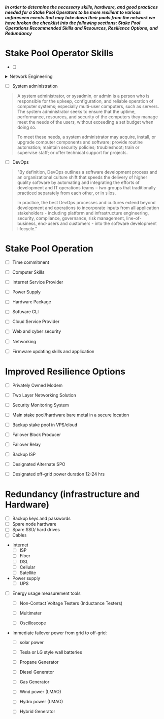 ***In order to determine the necessary skills, hardware, and good practices needed for a Stake Pool Operators to be more resilient to various unforeseen events that may take down their pools from the network we have broken the checklist into the following sections: Stake Pool Operations Recommended Skills and Resources, Resilience Options, and Redundancy***

# Stake Pool Operator Skills
-[ ]
<details>
<summary>Network Engineering</summary>
<br> 
A network engineer is a technology professional who is highly skilled in maintaining the connectivity of networks in terms of data, voice, calls, videos and wireless network services. These network engineers are also referred to as network architects.Our Network engineering description includes being accountable for formulating, implementing and executing the entirety of computer networks within an organization.
</details>


- [ ] System administration
>A system administrator, or sysadmin, or admin is a person who is responsible for the upkeep, configuration, and reliable operation of computer systems; especially multi-user computers, such as servers. The system administrator seeks to ensure that the uptime, performance, resources, and security of the computers they manage meet the needs of the users, without exceeding a set budget when doing so.
>
>To meet these needs, a system administrator may acquire, install, or upgrade computer components and software; provide routine automation; maintain security policies; troubleshoot; train or supervise staff; or offer technical support for projects.

- [ ] DevOps
>"By definition, DevOps outlines a software development process and an organizational culture shift that speeds the delivery of higher quality software by automating and integrating the efforts of development and IT operations teams – two groups that traditionally practiced separately from each other, or in silos.
>
>In practice, the best DevOps processes and cultures extend beyond development and operations to incorporate inputs from all application stakeholders - including platform and infrastructure engineering, security, compliance, governance, risk management, line-of-business, end-users and customers - into the software development lifecycle."


# Stake Pool Operation
- [ ] Time commitment
- [ ] Computer Skills
- [ ] Internet Service Provider
- [ ] Power Supply
- [ ] Hardware Package
- [ ] Software CLI
- [ ] Cloud Service Provider
- [ ] Web and cyber security
- [ ] Networking
- [ ] Firmware updating skills and application



# Improved Resilience Options
- [ ] Privately Owned Modem
- [ ] Two Layer Networking Solution
- [ ] Security Monitoring System 
- [ ] Main stake pool/hardware bare metal in a secure location
- [ ] Backup stake pool in VPS/cloud
- [ ] Failover Block Producer
- [ ] Failover Relay
- [ ] Backup ISP
- [ ] Designated Alternate SPO 
- [ ] Designated off-grid power duration 12-24 hrs 


# Redundancy (infrastructure and Hardware)
- [ ] Backup keys and passwords
- [ ] Spare node hardware
- [ ] Spare SSD/ hard drives
- [ ] Cables
- Internet
	- [ ] ISP
	- [ ] Fiber
	- [ ] DSL
	- [ ] Cellular
	- [ ] Satellite
- Power supply
	- [ ] UPS 
- [ ] Energy usage measurement tools
	- [ ] Non-Contact Voltage Testers (Inductance Testers)
	- [ ] Multimeter
	- [ ] Oscilloscope
	

- Immediate failover power from grid to off-grid:
	- [ ] solar power 
	- [ ] Tesla or LG style wall batteries
	- [ ] Propane Generator
	- [ ] Diesel Generator
	- [ ] Gas Generator
	- [ ] Wind power (LMAO)
	- [ ] Hydro power (LMAO)
	- [ ] Hybrid Generator

